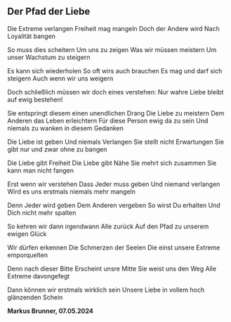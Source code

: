 ## Der Pfad der Liebe

Die Extreme verlangen
Freiheit mag mangeln
Doch der Andere wird
Nach Loyalität bangen

So muss dies scheitern
Um uns zu zeigen
Was wir müssen meistern
Um unser Wachstum zu steigern

Es kann sich wiederholen 
So oft wirs auch brauchen
Es mag und darf sich steigern
Auch wenn wir uns weigern

Doch schließlich müssen wir doch eines verstehen:
Nur wahre Liebe bleibt auf ewig bestehen!

Sie entspringt diesem einen unendlichen Drang
Die Liebe zu meistern
Dem Anderen das Leben erleichtern
Für diese Person ewig da zu sein
Und niemals zu wanken in diesem Gedanken

Die Liebe ist geben
Und niemals Verlangen
Sie stellt nicht Erwartungen 
Sie gibt nur und zwar ohne zu bangen

Die Liebe gibt Freiheit
Die Liebe gibt Nähe 
Sie mehrt sich zusammen
Sie kann man nicht fangen 

Erst wenn wir verstehen
Dass Jeder muss geben
Und niemand verlangen 
Wird es uns erstmals niemals mehr mangeln

Denn Jeder wird geben
Dem Anderen vergeben
So wirst Du erhalten
Und Dich nicht mehr spalten

So kehren wir dann irgendwann Alle zurück
Auf den Pfad zu unserem ewigen Glück

Wir dürfen erkennen 
Die Schmerzen der Seelen
Die einst unsere Extreme emporquelten

Denn nach dieser Bitte
Erscheint unsre Mitte 
Sie weist uns den Weg
Alle Extreme davongefegt 

Dann können wir erstmals wirklich sein
Unsere Liebe in vollem hoch glänzenden Schein

__Markus Brunner, 07.05.2024__